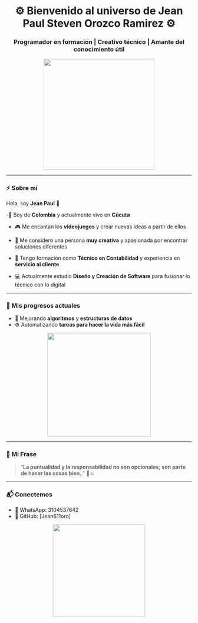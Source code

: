 <h1 align="center">⚙️ Bienvenido al universo de <strong>Jean Paul Steven Orozco Ramirez </strong> ⚙️</h1>
<h3 align="center">Programador en formación | Creativo técnico | Amante del conocimiento útil</h3>

<p align="center">
  <img src="https://media.giphy.com/media/26xBwdIuRJiAIqHwA/giphy.gif" width="300" />
</p>

---

### ⚡ Sobre mí



Hola, soy <strong>Jean Paul</strong> 👋

-📍 Soy de <strong>Colombia</strong> y actualmente vivo en <strong>Cúcuta</strong>

- 🎮 Me encantan los <strong>videojuegos</strong> y crear nuevas ideas a partir de ellos

- 🧠 Me considero una persona <strong>muy creativa</strong> y apasionada por encontrar soluciones diferentes

- 💼 Tengo formación como <strong>Técnico en Contabilidad</strong> y experiencia en <strong>servicio al cliente</strong>

- 💻 Actualmente estudio <strong>Diseño y Creación de Software</strong> para fusionar lo técnico con lo digital

---

### 🚀 Mis progresos actuales

- 🔄 Mejorando <strong>algoritmos</strong> y <strong>estructuras de datos</strong>
- ⚙️ Automatizando <strong> tareas para hacer la vida más fácil</strong>

<p align="center">
  <img src="https://media.giphy.com/media/hpXdHPfFI5wTABdDx9/giphy.gif" width="280" />
</p>

---

### 🎯 Mi Frase

> “<strong>La puntualidad y la responsabilidad no son opcionales; son parte de hacer las cosas bien.</strong>.” 🧠⚔️

---

### 📬 Conectemos

- 📱 WhatsApp: 3104537642 
- 🔗 GitHub: [Jean611oro]

<p align="center">
  <img src="https://media.giphy.com/media/3o7abKhOpu0NwenH3O/giphy.gif" width="250" />
</p>
